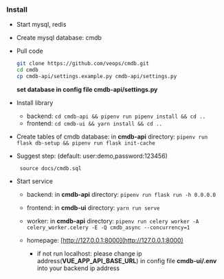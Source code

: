 ### Install

- Start mysql, redis
- Create mysql database: cmdb
- Pull code

  ```bash
  git clone https://github.com/veops/cmdb.git
  cd cmdb
  cp cmdb-api/settings.example.py cmdb-api/settings.py
  ```

  **set database in config file cmdb-api/settings.py**

- Install library
  - backend: `cd cmdb-api && pipenv run pipenv install && cd ..`
  - frontend: `cd cmdb-ui && yarn install && cd ..`
- Create tables of cmdb database:
  in **cmdb-api** directory: `pipenv run flask db-setup && pipenv run flask init-cache`
- Suggest step: (default: user:demo,password:123456)

  ` source docs/cmdb.sql`

- Start service

  - backend: in **cmdb-api** directory: `pipenv run flask run -h 0.0.0.0`
  - frontend: in **cmdb-ui** directory: `yarn run serve`
  - worker: in **cmdb-api** directory: `pipenv run celery worker -A celery_worker.celery -E -Q cmdb_async --concurrency=1`

  - homepage: [http://127.0.0.1:8000](http://127.0.0.1:8000)
    - if not run localhost: please change ip address(**VUE_APP_API_BASE_URL**) in config file **cmdb-ui/.env** into your backend ip address
